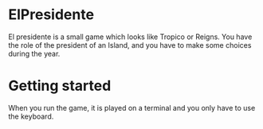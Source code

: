 # ElPresidente

El presidente is a small game which looks like Tropico or Reigns. You have the role of the president of an Island, and you have to make some choices during the year.

# Getting started 

When you run the game, it is played on a terminal and you only have to use the keyboard. 
